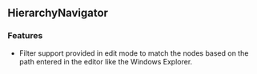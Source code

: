 ## HierarchyNavigator

### Features

* Filter support provided in edit mode to match the nodes based on the path entered in the editor like the Windows Explorer.